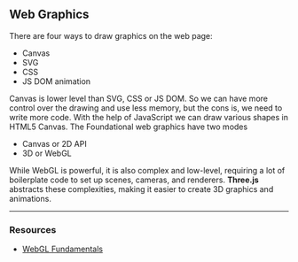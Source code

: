 ## Web Graphics

There are four ways to draw graphics on the web page: 
* Canvas
* SVG
* CSS
* JS DOM animation

Canvas is lower level than SVG, CSS or JS DOM. So we can have more control over the drawing and use less memory, but the cons is, we need to write more code. With the help of JavaScript we can draw various shapes in HTML5 Canvas. The Foundational web graphics have two modes
* Canvas or 2D API 
* 3D or WebGL

While WebGL is powerful, it is also complex and low-level, requiring a lot of boilerplate code to set up scenes, cameras, and renderers. **Three.js** abstracts these complexities, making it easier to create 3D graphics and animations.








---
### Resources

* [WebGL Fundamentals](https://webglfundamentals.org/)